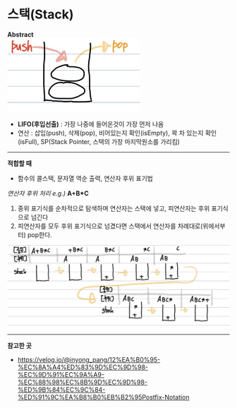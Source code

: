 # 스택(Stack)
**Abstract**  
<img width="300" src="./images/Stack.jpg">
  - **LIFO(후입선출)** : 가장 나중에 들어온것이 가장 먼저 나옴
  - 연산 : 삽입(push), 삭제(pop), 비어있는지 확인(isEmpty), 꽉 차 있는지 확인(isFull), SP(Stack Pointer, 스택의 가장 마지막원소를 가리킴)

---
**적합할 때**
  - 함수의 콜스택, 문자열 역순 출력, 연산자 후위 표기법

*연산자 후위 처리 e.g.)* **A+B*C**
1. 중위 표기식를 순차적으로 탐색하며 연산자는 스택에 넣고, 피연산자는 후위 표기식으로 넘긴다
2. 피연산자를 모두 후위 표기식으로 넘겼다면 스택에서 연산자를 차례대로(위에서부터) pop한다.
<img width="700" src="./images/StackPreOrder.jpg">

---
**참고한 곳**
  - https://velog.io/@inyong_pang/12%EA%B0%95-%EC%8A%A4%ED%83%9D%EC%9D%98-%EC%9D%91%EC%9A%A9-%EC%88%98%EC%8B%9D%EC%9D%98-%ED%9B%84%EC%9C%84-%ED%91%9C%EA%B8%B0%EB%B2%95Postfix-Notation
